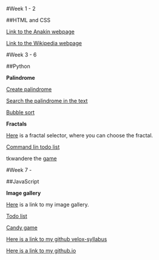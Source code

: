 #Week 1 - 2

##HTML and CSS


[Link to the Anakin webpage](http://birosandor.github.io/Anakin/)

[Link to the Wikipedia webpage](http://birosandor.github.io/Wikipedia/)



#Week 3 - 6

##Python


**Palindrome**

[Create palindrome](https://github.com/greenfox-velox/BiroSandor/blob/master/week-03/day-04/demo1.py)

[Search the palindrome in the text](https://github.com/greenfox-velox/BiroSandor/blob/master/week-03/day-04/demo2.py)

[Bubble sort](https://github.com/greenfox-velox/BiroSandor/blob/master/week-03/Practise/bubble.py)

**Fractals**

[Here](https://github.com/greenfox-velox/BiroSandor/tree/master/Demo/Week%2005) is a fractal selector, where you can choose the fractal.

[Command lin todo list](https://github.com/greenfox-velox/BiroSandor/tree/master/week-05/day-03/Project)

tkwandere the [game](https://github.com/greenfox-velox/BiroSandor/tree/master/week-06)



#Week 7 -

##JavaScript


**Image gallery**

[Here](http://birosandor.github.io/ImageGallery/gallery.html) is a link to my image gallery.

[Todo list](https://github.com/greenfox-velox/BiroSandor/blob/master/week-08/project_todo/todo.js)

[Candy game](https://github.com/greenfox-velox/BiroSandor/blob/master/week-08/candyGame/candy.js)






[Here is a link to my github velox-syllabus](https://github.com/BiroSandor/velox-syllabus)

[Here is a link to my github.io](https://github.com/BiroSandor/BiroSandor.github.io)
